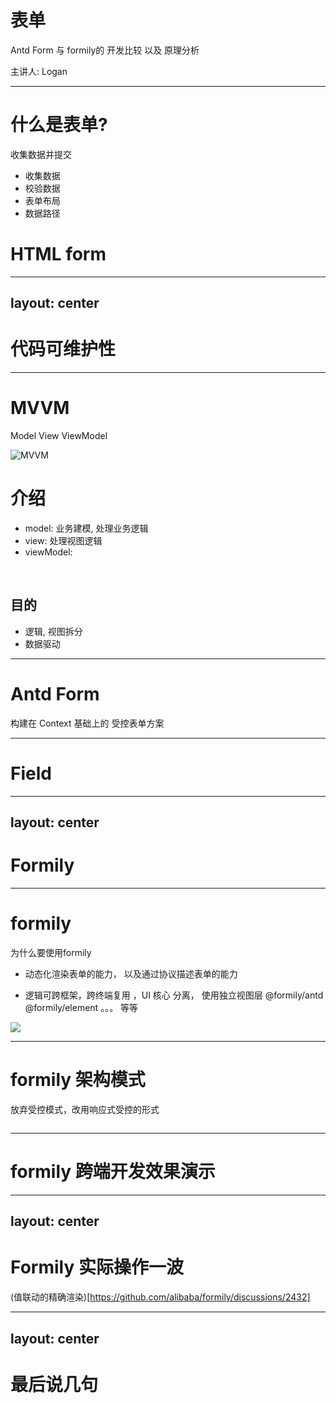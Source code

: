 # 表单

Antd Form 与 formily的 开发比较 以及 原理分析

<div class="absolute bottom-10">
  <span class="font-700">
    主讲人: Logan
  </span>
</div>

<!-- ## 
    针对痛点进行讲解  
    
-->

---


<div class="grid grid-cols-2 gap-4">
<div>

# 什么是表单?
收集数据并提交

- 收集数据
- 校验数据
- 表单布局
- 数据路径
</div>

<div>

# HTML form


</div>

</div>






---
layout: center
--- 
 # 代码可维护性

<!-- 

代码是模块化的，逻辑是分层的，Service是一层，View是一层，核心业务逻辑是一层，事件处理逻辑是需要与jsx层做严格隔离的。

 -->


---


<div class="grid grid-cols-2 gap-4">
<div>

# MVVM
Model View ViewModel

![MVVM](/mvvm.svg)

</div>
<div>

# 介绍

- model:  业务建模, 处理业务逻辑
- view: 处理视图逻辑
- viewModel: 

<br/>

## 目的

- 逻辑, 视图拆分
- 数据驱动



</div>
</div>

---

# Antd Form

构建在 Context 基础上的 受控表单方案 



---

# Field



---
layout: center
---
# Formily

---

# formily

为什么要使用formily 


- 动态化渲染表单的能力， 以及通过协议描述表单的能力

- 逻辑可跨框架，跨终端复用 ，UI 核心 分离， 使用独立视图层 @formily/antd @formily/element 。。。 等等

<img src="/formily.png" class="m-10 h-60 center  shadow" />


<!-- 
    或多或少 因为antd form 的结构产生 想要优化的念头
    antd form 没有原生就支持这样的动态化渲染的能力
    但通常只能在上层在封装一层动态化渲染机制，这样就得基于某个JSON 协议来驱动渲染（可能是自己定义的  可能是标准协议）
 -->


---

# formily 架构模式

放弃受控模式，改用响应式受控的形式

<img class="m-2 w-auto h-100 shadow" src="https://img.alicdn.com/imgextra/i3/O1CN01iEwHrP1NUw84xTded_!!6000000001574-55-tps-1939-1199.svg" alt="">

---

# formily 跨端开发效果演示




---
layout: center
---
# Formily 实际操作一波





(值联动的精确渲染)[https://github.com/alibaba/formily/discussions/2432]


---
layout: center
---

# 最后说几句

<!--
formily 只是一个表单解决方案 ， 它重新考虑了很多如今的表单方案上存在的问题， 并给出了自己的答案， 但不免也会引入许多概念使我们学习它的成本很高
 
    如果你对其他的表单方案不满意，想要改变， 不妨试一试 也许会有不一样的开发体验
-->
